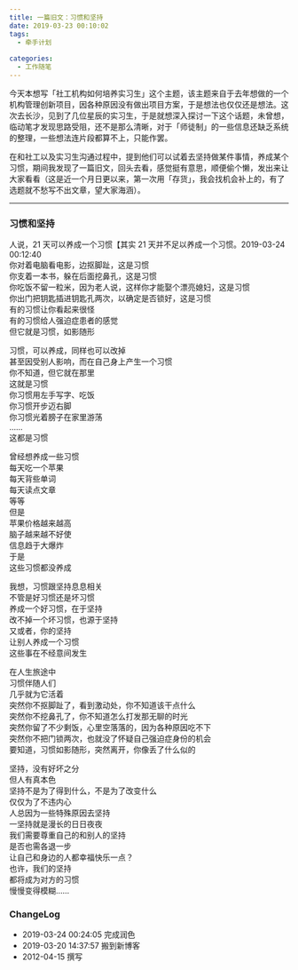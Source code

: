 ```yaml
---
title: 一篇旧文：习惯和坚持
date: 2019-03-23 00:10:02
tags:
  - 牵手计划
  
categories:
  - 工作随笔
---
```



<!--more-->

今天本想写「社工机构如何培养实习生」这个主题，该主题来自于去年想做的一个机构管理创新项目，因各种原因没有做出项目方案，于是想法也仅仅还是想法。这次去长沙，见到了几位星辰的实习生，于是就想深入探讨一下这个话题，未曾想，临动笔才发现思路受阻，还不是那么清晰，对于「师徒制」的一些信息还缺乏系统的整理，一些想法连片段都算不上，只能作罢。

在和社工以及实习生沟通过程中，提到他们可以试着去坚持做某件事情，养成某个习惯，期间我发现了一篇旧文，回头去看，感觉挺有意思，顺便偷个懒，发出来让大家看看（这是近一个月日更以来，第一次用「存货」，我会找机会补上的，有了选题就不愁写不出文章，望大家海涵）。

---

### 习惯和坚持

人说，21 天可以养成一个习惯【其实 21 天并不足以养成一个习惯。2019-03-24 00:12:40  
你对着电脑看电影，边抠脚趾，这是习惯  
你支着一本书，躲在后面挖鼻孔，这是习惯  
你吃饭不留一粒米，因为老人说，这样你才能娶个漂亮媳妇，这是习惯  
你出门把钥匙插进钥匙孔两次，以确定是否锁好，这是习惯  
有的习惯让你看起来很怪  
有的习惯给人强迫症患者的感觉  
但它就是习惯，如影随形 



习惯，可以养成，同样也可以改掉  
甚至因受别人影响，而在自己身上产生一个习惯  
你不知道，但它就在那里  
这就是习惯  
你习惯用左手写字、吃饭  
你习惯开步迈右脚  
你习惯光着膀子在家里游荡  
……  
这都是习惯  

曾经想养成一些习惯  
每天吃一个苹果  
每天背些单词  
每天读点文章  
等等  
但是  
苹果价格越来越高  
脑子越来越不好使  
信息趋于大爆炸  
于是  
这些习惯都没养成  

我想，习惯跟坚持息息相关  
不管是好习惯还是坏习惯  
养成一个好习惯，在于坚持  
改不掉一个坏习惯，也源于坚持  
又或者，你的坚持  
让别人养成一个习惯  
这些事在不经意间发生  

在人生旅途中  
习惯伴随人们  
几乎就为它活着  
突然你不抠脚趾了，看到激动处，你不知道该干点什么  
突然你不挖鼻孔了，你不知道怎么打发那无聊的时光  
突然你留了不少剩饭，心里空落落的，因为各种原因吃不下  
突然你不把门锁两次，也就没了怀疑自己强迫症身份的机会  
要知道，习惯如影随形，突然离开，你像丢了什么似的  

坚持，没有好坏之分  
但人有真本色  
坚持不是为了得到什么，不是为了改变什么  
仅仅为了不违内心  
人总因为一些特殊原因去坚持  
一坚持就是漫长的日日夜夜  
我们需要尊重自己的和别人的坚持  
是否也需各退一步  
让自己和身边的人都幸福快乐一点？  
也许，我们的坚持  
都将成为对方的习惯  
慢慢变得模糊……  

### ChangeLog
- 2019-03-24 00:24:05 完成润色
- 2019-03-20 14:37:57 搬到新博客
- 2012-04-15 撰写